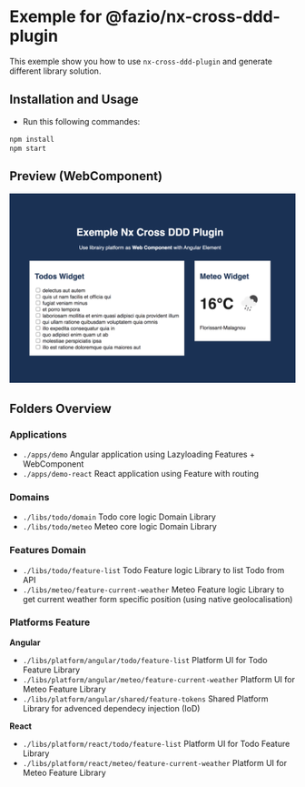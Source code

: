 

# Exemple for @fazio/nx-cross-ddd-plugin

This exemple show you how to use `nx-cross-ddd-plugin` and generate different library solution.

## Installation and Usage

- Run this following commandes: 

```
npm install 
npm start
```

## Preview (WebComponent)
<img src="./apps/demo/src/assets/exemple-nx-cross-ddd-webcomponent.png" />

## Folders Overview
### Applications
- `./apps/demo` Angular application using Lazyloading Features + WebComponent
- `./apps/demo-react` React application using Feature with routing

### Domains
- `./libs/todo/domain` Todo core logic Domain Library
- `./libs/todo/meteo` Meteo core logic Domain Library

### Features Domain
- `./libs/todo/feature-list` Todo Feature logic Library to list Todo from API
- `./libs/meteo/feature-current-weather` Meteo Feature logic Library to get current weather form specific position (using native geolocalisation)

### Platforms Feature
**Angular**
- `./libs/platform/angular/todo/feature-list` Platform UI for Todo Feature Library
- `./libs/platform/angular/meteo/feature-current-weather` Platform UI for Meteo Feature Library
- `./libs/platform/angular/shared/feature-tokens` Shared Platform Library for advenced dependecy injection (IoD)

**React**
- `./libs/platform/react/todo/feature-list` Platform UI for Todo Feature Library
- `./libs/platform/react/meteo/feature-current-weather` Platform UI for Meteo Feature Library
